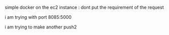 simple docker on the ec2 instance :
dont put the requirement of the request

i am  trying  with port 8085:5000  

i am trying to make another push2
